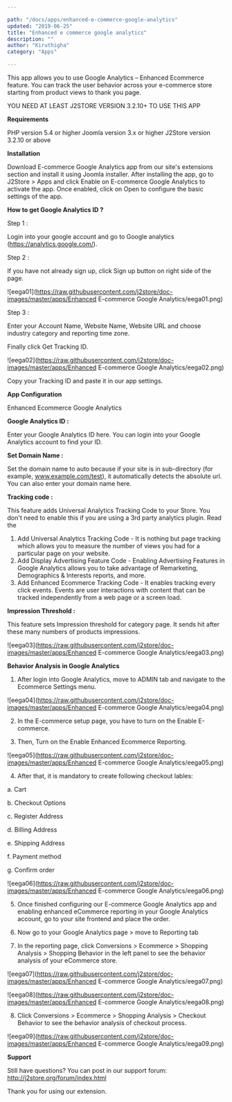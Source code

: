 ```yaml
---

path: "/docs/apps/enhanced-e-commerce-google-analytics"
updated: "2019-06-25"
title: "Enhanced e commerce google analytics"
description: ""
author: "Kiruthigha"
category: "Apps"

---
```


This app allows you to use Google Analytics – Enhanced Ecommerce feature. You can track the user behavior across your e-commerce store starting from product views to thank you page.

YOU NEED AT LEAST J2STORE VERSION 3.2.10+ TO USE THIS APP

**Requirements**

PHP version 5.4 or higher
Joomla version 3.x or higher
J2Store version 3.2.10 or above

**Installation**

Download E-commerce Google Analytics app from our site's extensions section and install it using Joomla installer.
After installing the app, go to J2Store > Apps and click Enable on E-commerce Google Analytics to activate the app.
Once enabled, click on Open to configure the basic settings of the app.


**How to get Google Analytics ID ?**

Step 1 :

Login into your google account and go to Google analytics (https://analytics.google.com/).

Step 2 :

If you have not already sign up, click Sign up button on right side of the page.

![eega01](https://raw.githubusercontent.com/j2store/doc-images/master/apps/Enhanced E-commerce Google Analytics/eega01.png)

Step 3 :

Enter your Account Name, Website Name, Website URL and choose industry category and reporting time zone.

Finally click Get Tracking ID.

![eega02](https://raw.githubusercontent.com/j2store/doc-images/master/apps/Enhanced E-commerce Google Analytics/eega02.png)



Copy your Tracking ID and paste it in our app settings.

**App Configuration**

Enhanced Ecommerce Google Analytics

**Google Analytics ID :**

Enter your Google Analytics ID here. You can login into your Google Analytics account to find your ID.

**Set Domain Name :**

Set the domain name to auto because if your site is in sub-directory (for example, www.example.com/test), it automatically detects the absolute url. You can also enter your domain name here.

**Tracking code :**

This feature adds Universal Analytics Tracking Code to your Store. You don't need to enable this if you are using a 3rd party analytics plugin. Read the

1. Add Universal Analytics Tracking Code - It is nothing but page tracking which allows you to measure the number of views you had for a particular page on your website.
2. Add Display Advertising Feature Code - Enabling Advertising Features in Google Analytics allows you to take advantage of Remarketing, Demographics & Interests reports, and more.
3. Add Enhanced Ecommerce Tracking Code - It enables tracking every click events. Events are user interactions with content that can be tracked independently from a web page or a screen load.

**Impression Threshold :**

This feature sets Impression threshold for category page. It sends hit after these many numbers of products impressions.


![eega03](https://raw.githubusercontent.com/j2store/doc-images/master/apps/Enhanced E-commerce Google Analytics/eega03.png)

**Behavior Analysis in Google Analytics**

1. After login into Google Analytics, move to ADMIN tab and navigate to the Ecommerce Settings menu. 

![eega04](https://raw.githubusercontent.com/j2store/doc-images/master/apps/Enhanced E-commerce Google Analytics/eega04.png)



2. In the E-commerce setup page, you have to turn on the Enable E-commerce.

3. Then, Turn on the Enable Enhanced Ecommerce Reporting.

![eega05](https://raw.githubusercontent.com/j2store/doc-images/master/apps/Enhanced E-commerce Google Analytics/eega05.png)


4. After that, it is mandatory to create following checkout lables:

a. Cart

b. Checkout Options

c. Register Address

d. Billing Address

e. Shipping Address

f. Payment method

g. Confirm order

![eega06](https://raw.githubusercontent.com/j2store/doc-images/master/apps/Enhanced E-commerce Google Analytics/eega06.png)


5. Once finished configuring our E-commerce Google Analytics app and enabling enhanced eCommerce reporting in your Google Analytics account, go to your site frontend and place the order.

6. Now go to your Google Analytics page > move to Reporting tab

7. In the reporting page, click Conversions > Ecommerce > Shopping Analysis > Shopping Behavior in the left panel to see the behavior analysis of your eCommerce store.

![eega07](https://raw.githubusercontent.com/j2store/doc-images/master/apps/Enhanced E-commerce Google Analytics/eega07.png)

![eega08](https://raw.githubusercontent.com/j2store/doc-images/master/apps/Enhanced E-commerce Google Analytics/eega08.png)

8. Click Conversions > Ecommerce > Shopping Analysis > Checkout Behavior to see the behavior analysis of checkout process. 

![eega09](https://raw.githubusercontent.com/j2store/doc-images/master/apps/Enhanced E-commerce Google Analytics/eega09.png)


**Support**

Still have questions? You can post in our support forum: http://j2store.org/forum/index.html

Thank you for using our extension.
